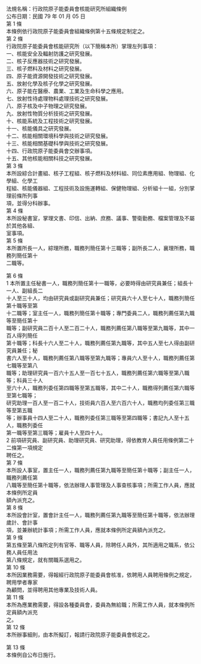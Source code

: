 法規名稱：行政院原子能委員會核能研究所組織條例  
公布日期：民國 79 年 01 月 05 日  
第 1 條  
本條例依行政院原子能委員會組織條例第十五條規定制定之。  
第 2 條  
行政院原子能委員會核能研究所（以下簡稱本所）掌理左列事項：  
一、核能安全及輻射防護之研究發展。  
二、核子反應器技術之研究發展。  
三、核子燃料及材料之研究發展。  
四、原子能資源開發技術之研究發展。  
五、放射化學及核子化學之研究發展。  
六、原子能在醫療、農業、工業及生命科學之應用。  
七、放射性待處理物料處理技術之研究發展。  
八、原子核及中子物理之研究發展。  
九、放射性物質分析技術之研究發展。  
十、核能系統及工程技術之研究發展。  
十一、核能儀具之研究發展。  
十二、核能相關環境科學與技術之研究發展。  
十三、核能相關基礎科學與技術之研究發展。  
十四、行政院原子能委員會交辦事項。  
十五、其他核能相關科技之研究發展。  
第 3 條  
本所設綜合計畫組、核子工程組、核子燃料及材料組、同位素應用組、物理組、化學組、化學工  
程組、核能儀器組、工程技術及設施運轉組、保健物理組、分析組十一組，分別掌理前條所列事  
項，並得分科辦事。  
第 4 條  
本所設秘書室，掌理文書、印信、出納、庶務、議事、警衛勤務、檔案管理及不屬於其他各組、  
室事項。  
第 5 條  
本所置所長一人，綜理所務，職務列簡任第十三職等；副所長二人，襄理所務，職務列簡任第十  
二職等。  


第 6 條  
1 本所置主任秘書一人，職務列簡任第十一職等，必要時得由研究員兼任；組長十一人、副組長二  
十人至三十人，均由研究員或副研究員兼任；研究員六十人至七十人，職務列簡任第十職等至第  
十二職等；室主任一人，職務列簡任第十職等；專門委員二人，職務列薦任第九職等至簡任第十  
職等；副研究員二百十人至二百二十人，職務列薦任第八職等至第九職等，其中一百人得列簡任  
第十職等；科長十六人至二十人，職務列薦任第九職等，其中五人至七人得由副研究員兼任；秘  
書六人至十人，職務列薦任第八職等至第九職等；專員六人至十人，職務列薦任第七職等至第八  
職等；助理研究員一百六十五人至一百七十五人，職務列薦任第六職等至第八職等；科員三十人  
至六十人，職務列委任第四職等至第五職等，其中二十人，職務得列薦任第六職等至第七職等；  
研究助理一百人至一百二十人，技術員六百人至六百六十人，職務均列委任第三職等至第五職  
等；辦事員十四人至二十人，職務列委任第三職等至第四職等；書記九人至十五人，職務列委任  
第一職等至第三職等；雇員十人至四十人。  
2 前項研究員、副研究員、助理研究員、研究助理，得依教育人員任用條例第二十二條第一項規定  
聘任之。  
第 7 條  
本所設人事室，置主任一人，職務列薦任第九職等至簡任第十職等；副主任一人，職務列薦任第  
八職等至簡任第十職等，依法辦理人事管理及人事查核事項；所需工作人員，應就本條例所定員  
額內派充之。  
第 8 條  
本所設會計室，置會計主任一人，職務列薦任第九職等至簡任第十職等，依法辦理歲計、會計事  
項，並兼辦統計事項；所需工作人員，應就本條例所定員額內派充之。  
第 9 條  
第五條至第八條所定列有官等、職等人員，除聘任人員外，其所適用之職系，依公務人員任用法  
第八條規定，就有關職系選用之。  
第 10 條  
本所因業務需要，得報經行政院原子能委員會核准，依聘用人員聘用條例之規定，聘用學者專家  
為顧問，並得聘用其他專業及技術人員。  
第 11 條  
本所為應業務需要，得設各種委員會，委員為無給職；所需工作人員，就本條例所定員額內派充  
之。  
第 12 條  
本所辦事細則，由本所擬訂，報請行政院原子能委員會核定之。  


第 13 條  
本條例自公布日施行。  


